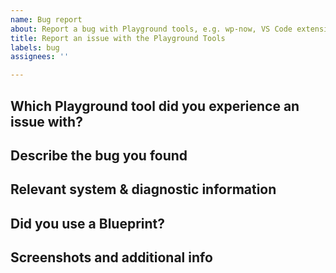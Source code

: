 ```yaml
---
name: Bug report
about: Report a bug with Playground tools, e.g. wp-now, VS Code extension, Playground block, Playground plugin
title: Report an issue with the Playground Tools
labels: bug
assignees: ''

---
```


<!-- 
Report issues with online Playground instances [here.](https://github.com/WordPress/wordpress-playground/issues)
-->

## Which Playground tool did you experience an issue with?

<!--  IE: wp-now, VS Code Extension, Nx, interactive code block, Playground Block... -->

## Describe the bug you found

<!-- What did you expect to happen, or what didn't work? -->

## Relevant system & diagnostic information

<!-- Operating system, debug info, error logs -->

## Did you use a Blueprint?

<!-- If so, please link or paste below -->

## Screenshots and additional info

<!-- Have a screenshot to share? Other relevant thoughts... put them here -->